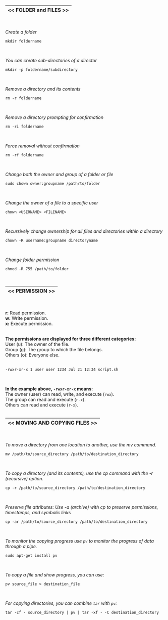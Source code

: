 |<< FOLDER and FILES >>|
|-------------|
<br>

*Create a folder*
```
mkdir foldername
```
<br>

*You can create sub-directories of a director*
```
mkdir -p foldername/subdirectory
```
<br>

*Remove a directory and its contents*
```
rm -r foldername
```
<br>

*Remove a directory prompting for confirmation*
```
rm -ri foldername
```
<br>

*Force removal without confirmation*
```
rm -rf foldername
```
<br>

*Change both the owner and group of a folder or file*
```
sudo chown owner:groupname /path/to/folder
```
<br>

*Change the owner of a file to a specific user*
```
chown <USERNAME> <FILENAME>
```
<br>

*Recursively change ownership for all files and directories within a directory*
```
chown -R username:groupname directoryname
```
<br>

*Change folder permission*
```
chmod -R 755 /path/to/folder
```
<br>

|<< PERMISSION >>|
|-------------|
<br>

**r:** Read permission.<br>
**w:** Write permission.<br>
**x:** Execute permission.<br>
<br>

**The permissions are displayed for three different categories:**<br>
User (u): The owner of the file.<br>
Group (g): The group to which the file belongs.<br>
Others (o): Everyone else.<br>
<br>

```
-rwxr-xr-x 1 user user 1234 Jul 21 12:34 script.sh
```
<br>

**In the example above, ```-rwxr-xr-x``` means:**<br>
The owner (user) can read, write, and execute (```rwx```).<br>
The group can read and execute (```r-x```).<br>
Others can read and execute (```r-x```).<br>
<br>

|<< MOVING AND COPYING FILES >>|
|-------------|
<br>

*To move a directory from one location to another, use the mv command.*
```
mv /path/to/source_directory /path/to/destination_directory
```
<br>

*To copy a directory (and its contents), use the cp command with the -r (recursive) option.*
```
cp -r /path/to/source_directory /path/to/destination_directory
```
<br>

*Preserve file attributes: Use -a (archive) with cp to preserve permissions, timestamps, and symbolic links*
```
cp -ar /path/to/source_directory /path/to/destination_directory
```
<br>

*To monitor the copying progress use ```pv``` to monitor the progress of data through a pipe.*<br>
```
sudo apt-get install pv
```
<br>

*To copy a file and show progress, you can use:*
```
pv source_file > destination_file
```
<br>

*For copying directories, you can combine ```tar``` with ```pv```:*
```
tar -cf - source_directory | pv | tar -xf - -C destination_directory
```
<br>
